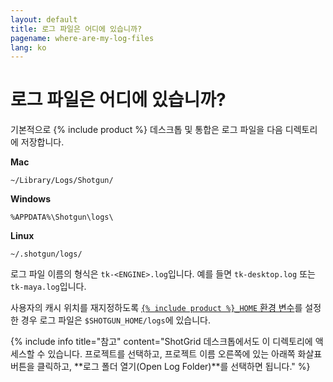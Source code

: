 ```yaml
---
layout: default
title: 로그 파일은 어디에 있습니까?
pagename: where-are-my-log-files
lang: ko
---
```


# 로그 파일은 어디에 있습니까?

기본적으로 {% include product %} 데스크톱 및 통합은 로그 파일을 다음 디렉토리에 저장합니다.

**Mac**

`~/Library/Logs/Shotgun/`

**Windows**

`%APPDATA%\Shotgun\logs\`

**Linux**

`~/.shotgun/logs/`

로그 파일 이름의 형식은 `tk-<ENGINE>.log`입니다. 예를 들면 `tk-desktop.log` 또는 `tk-maya.log`입니다.

사용자의 캐시 위치를 재지정하도록 [`{% include product %}_HOME` 환경 변수](https://developer.shotgridsoftware.com/tk-core/utils.html#localfilestoragemanager)를 설정한 경우 로그 파일은 `$SHOTGUN_HOME/logs`에 있습니다.

{% include info title="참고" content="ShotGrid 데스크톱에서도 이 디렉토리에 액세스할 수 있습니다. 프로젝트를 선택하고, 프로젝트 이름 오른쪽에 있는 아래쪽 화살표 버튼을 클릭하고, **로그 폴더 열기(Open Log Folder)**를 선택하면 됩니다." %}
